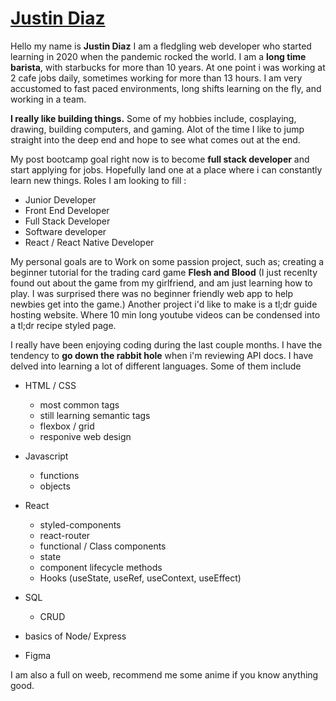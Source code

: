 # [Justin Diaz](https://github.com/meteora277)

Hello my name is **Justin Diaz** I am a fledgling web developer who started learning in 2020 when the pandemic rocked the world. I am a **long time barista**, with starbucks for more than 10 years. At one point i was working at 2 cafe jobs daily, sometimes working for more than 13 hours. I am very accustomed to fast paced environments, long shifts learning on the fly, and working in a team. 


**I really like building things.** Some of my hobbies include, cosplaying, drawing, building computers, and gaming. Alot of the time I like to jump straight into the deep end and hope to see what comes out at the end.


My post bootcamp goal right now is to become **full stack developer** and start applying for jobs. Hopefully land one at a place where i can constantly learn new things. 
Roles I am looking to fill :
* Junior Developer
* Front End Developer
* Full Stack Developer
* Software developer
* React / React Native Developer


My personal goals are to Work on some passion project, such as; creating a beginner tutorial for the trading card game **Flesh and Blood** (I just recenlty found out about the game from my girlfriend, and am just learning how to play. I was surprised there was no beginner friendly web app to help newbies get into the game.) Another project i'd like to make is a tl;dr guide hosting website. Where 10 min long youtube videos can be condensed into a tl;dr recipe styled page.


I really have been enjoying coding during the last couple months. I have the tendency to **go down the rabbit hole** when i'm reviewing API docs. I have delved into learning a lot of different languages. Some of them include


* HTML / CSS 
  * most common tags
  * still learning semantic tags
  * flexbox / grid
  * responive web design
  

* Javascript
  * functions
  * objects
  

* React 
  * styled-components
  * react-router
  * functional / Class components
  * state 
  * component lifecycle methods
  * Hooks (useState, useRef, useContext, useEffect)


* SQL
  * CRUD
* basics of Node/ Express
* Figma



I am also a full on weeb, recommend me some anime if you know anything good.
